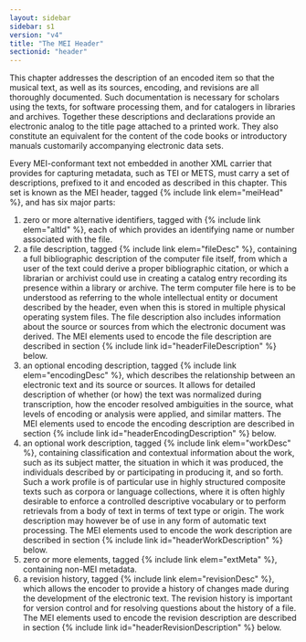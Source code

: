 ```yaml
---
layout: sidebar
sidebar: s1
version: "v4"
title: "The MEI Header"
sectionid: "header"
---
```


This chapter addresses the description of an encoded item so that the musical text, as well as its sources, encoding, and revisions are all thoroughly documented. Such documentation is necessary for scholars using the texts, for software processing them, and for catalogers in libraries and archives. Together these descriptions and declarations provide an electronic analog to the title page attached to a printed work. They also constitute an equivalent for the content of the code books or introductory manuals customarily accompanying electronic data sets.

Every MEI-conformant text not embedded in another XML carrier that provides for capturing metadata, such as TEI or METS, must carry a set of descriptions, prefixed to it and encoded as described in this chapter. This set is known as the MEI header, tagged {% include link elem="meiHead" %}, and has six major parts:

1. zero or more alternative identifiers, tagged with {% include link elem="altId" %}, each of which provides an identifying name or number associated with the file.
2. a file description, tagged {% include link elem="fileDesc" %}, containing a full bibliographic description of the computer file itself, from which a user of the text could derive a proper bibliographic citation, or which a librarian or archivist could use in creating a catalog entry recording its presence within a library or archive. The term computer file here is to be understood as referring to the whole intellectual entity or document described by the header, even when this is stored in multiple physical operating system files. The file description also includes information about the source or sources from which the electronic document was derived. The MEI elements used to encode the file description are described in section {% include link id="headerFileDescription" %} below.
3. an optional encoding description, tagged {% include link elem="encodingDesc" %}, which describes the relationship between an electronic text and its source or sources. It allows for detailed description of whether (or how) the text was normalized during transcription, how the encoder resolved ambiguities in the source, what levels of encoding or analysis were applied, and similar matters. The MEI elements used to encode the encoding description are described in section {% include link id="headerEncodingDescription" %} below.
4. an optional work description, tagged {% include link elem="workDesc" %}, containing classification and contextual information about the work, such as its subject matter, the situation in which it was produced, the individuals described by or participating in producing it, and so forth. Such a work profile is of particular use in highly structured composite texts such as corpora or language collections, where it is often highly desirable to enforce a controlled descriptive vocabulary or to perform retrievals from a body of text in terms of text type or origin. The work description may however be of use in any form of automatic text processing. The MEI elements used to encode the work description are described in section {% include link id="headerWorkDescription" %} below.
5. zero or more elements, tagged {% include link elem="extMeta" %}, containing non-MEI metadata.
6. a revision history, tagged {% include link elem="revisionDesc" %}, which allows the encoder to provide a history of changes made during the development of the electronic text. The revision history is important for version control and for resolving questions about the history of a file. The MEI elements used to encode the revision description are described in section {% include link id="headerRevisionDescription" %} below.
